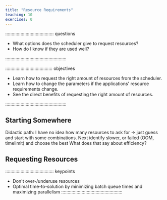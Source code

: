 ```yaml
---
title: "Resource Requirements"
teaching: 10
exercises: 0
---
```


:::::::::::::::::::::::::::::::::::::: questions 

- What options does the scheduler give to request resources?
- How do I know if they are used well?

::::::::::::::::::::::::::::::::::::::::::::::::

::::::::::::::::::::::::::::::::::::: objectives

- Learn how to request the right amount of resources from the scheduler.
- Learn how to change the parameters if the applications' resource requirements change.
- See the direct benefits of requesting the right amount of resources.

::::::::::::::::::::::::::::::::::::::::::::::::

<!-- EPISODE CONTENT HERE -->
## Starting Somewhere
Didactic path: I have no idea how many resources to ask for -> just guess and start with some combinations.
Next identify slower, or failed (OOM, timelimit) and choose the best
What does that say about efficiency?

## Requesting Resources


:::::::::::::::::::::::::::::::::::::: keypoints
- Don't over-/underuse resources
- Optimal time-to-solution by minimizing batch queue times and maximizing parallelism
::::::::::::::::::::::::::::::::::::::::::::::::
